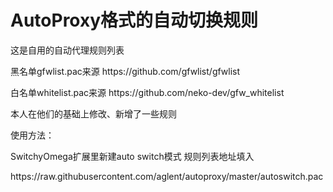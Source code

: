 # AutoProxy格式的自动切换规则

<P>这是自用的自动代理规则列表
<p>黑名单gfwlist.pac来源  https://github.com/gfwlist/gfwlist
<p>白名单whitelist.pac来源 https://github.com/neko-dev/gfw_whitelist
<p>本人在他们的基础上修改、新增了一些规则
<p>
<p> 
使用方法：
<p>SwitchyOmega扩展里新建auto switch模式 规则列表地址填入
<p>https://raw.githubusercontent.com/aglent/autoproxy/master/autoswitch.pac


